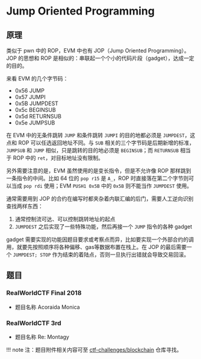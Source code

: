 # Jump Oriented Programming

## 原理

类似于 pwn 中的 ROP，EVM 中也有 JOP（Jump Oriented Programming）。JOP 的思想和 ROP 是相似的：串联起一个个小的代码片段（gadget），达成一定的目的。

来看 EVM 的几个字节码：

- 0x56 JUMP
- 0x57 JUMPI
- 0x5B JUMPDEST
- 0x5c BEGINSUB
- 0x5d RETURNSUB
- 0x5e JUMPSUB

在 EVM 中的无条件跳转 `JUMP` 和条件跳转 `JUMPI` 的目的地都必须是 `JUMPDEST`，这点和 ROP 可以任选返回地址不同。与 `SUB` 相关的三个字节码是后期新增的标准，`JUMPSUB` 和 `JUMP` 相似，只是跳转的目的地必须是 `BEGINSUB`；而 `RETURNSUB` 相当于 ROP 中的 `ret`，对目标地址没有限制。

另外需要注意的是，EVM 虽然使用的是变长指令，但是不允许像 ROP 那样跳到一条指令的中间。比如 64 位的 `pop r15` 是 `A_`，ROP 时直接落在第二个字节则可以当成 `pop rdi` 使用；EVM `PUSH1 0x5B` 中的 `0x5B` 则不能当作 `JUMPDEST` 使用。

通常需要用到 JOP 的合约在编写时都夹杂着内联汇编的后门，需要人工逆向识别查找两样东西：

1. 通常控制流可达、可以控制跳转地址的起点
1. `JUMPDEST` 之后实现了一些特殊功能，然后再接一个 `JUMP` 指令的各种 gadget

gadget 需要实现的功能因题目要求或考察点而异，比如要实现一个外部合约的调用，就要先按照顺序将各种偏移、gas等数据布置在栈上。在 JOP 的最后需要一个 `JUMPDEST; STOP` 作为结束的着陆点，否则一旦执行出错就会导致交易回滚。

## 题目

### RealWorldCTF Final 2018
- 题目名称 Acoraida Monica

### RealWorldCTF 3rd
- 题目名称 Re: Montagy

!!! note
    注：题目附件相关内容可至 [ctf-challenges/blockchain](https://github.com/ctf-wiki/ctf-challenges/tree/master/blockchain) 仓库寻找。

